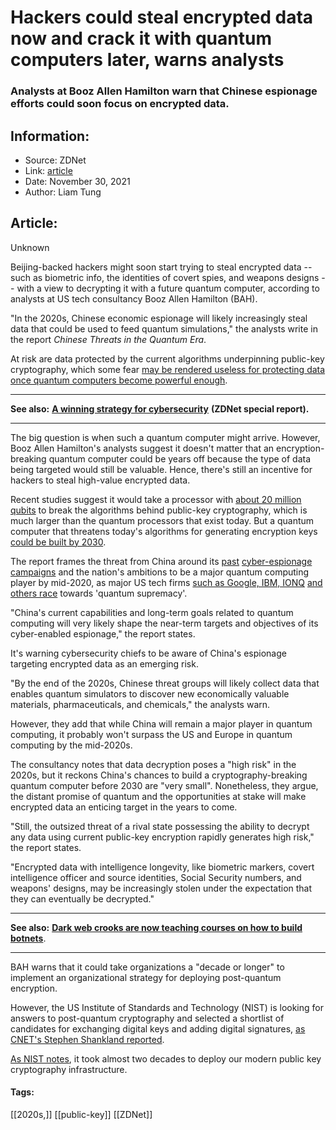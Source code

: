 # Hackers could steal encrypted data now and crack it with quantum computers later, warns analysts
### Analysts at Booz Allen Hamilton warn that Chinese espionage efforts could soon focus on encrypted data.

## Information:
+ Source: ZDNet
+ Link: [article](https://www.zdnet.com/article/chinese-hackers-could-steal-data-now-and-crack-it-with-quantum-computers-later-warns-report/)
+ Date: November 30, 2021
+ Author: Liam Tung


## Article:
Unknown

Beijing-backed hackers might soon start trying to steal encrypted data -- such as biometric info, the identities of covert spies, and weapons designs -- with a view to decrypting it with a future quantum computer, according to analysts at US tech consultancy Booz Allen Hamilton (BAH). 


"In the 2020s, Chinese economic espionage will likely increasingly steal data that could be used to feed quantum simulations," the analysts write in the report *Chinese Threats in the Quantum Era*. 

At risk are data protected by the current algorithms underpinning public-key cryptography, which some fear [may be rendered useless for protecting data once quantum computers become powerful enough](https://www.zdnet.com/article/quantum-computers-could-one-day-reveal-all-of-our-secrets/).



---

**See also:** [**A winning strategy for cybersecurity**](http://www.zdnet.com/topic/a-winning-strategy-for-cybersecurity/#link=%7B%22role%22:%22standard%22,%22href%22:%22http://www.zdnet.com/topic/a-winning-strategy-for-cybersecurity/%22,%22target%22:%22_blank%22,%22absolute%22:%22%22,%22linkText%22:%22%3Cstrong%3EA%20winning%20strategy%20for%20cybersecurity%3C/strong%3E%22%7D) **(ZDNet special report).**



---

The big question is when such a quantum computer might arrive. However, Booz Allen Hamilton's analysts suggest it doesn't matter that an encryption-breaking quantum computer could be years off because the type of data being targeted would still be valuable. Hence, there's still an incentive for hackers to steal high-value encrypted data.  

Recent studies suggest it would take a processor with [about 20 million qubits](https://arxiv.org/pdf/1905.09749.pdf) to break the algorithms behind public-key cryptography, which is much larger than the quantum processors that exist today. But a quantum computer that threatens today's algorithms for generating encryption keys [could be built by 2030](https://nvlpubs.nist.gov/nistpubs/ir/2016/NIST.IR.8105.pdf). 

The report frames the threat from China around its [past](https://www.zdnet.com/article/uk-white-house-blames-china-for-microsoft-exchange-server-hack/) [cyber-espionage](https://www.zdnet.com/article/china-could-control-the-global-operating-system-of-tech-warns-uk-spy-chief/) [campaigns](https://www.zdnet.com/article/chinese-cybercriminals-spent-three-years-creating-a-new-backdoor-to-spy-on-governments/) and the nation's ambitions to be a major quantum computing player by mid-2020, as major US tech firms [such as Google, IBM, IONQ](https://www.zdnet.com/article/ibm-launches-127-qubit-eagle-quantum-processor-previews-ibm-quantum-system-two/) [and others race](https://www.zdnet.com/article/the-honeywell-quantum-cambridge-quantum-deal-a-look-at-the-big-picture/) towards 'quantum supremacy'.






"China's current capabilities and long-term goals related to quantum computing will very likely shape the near-term targets and objectives of its cyber-enabled espionage," the report states. 

It's warning cybersecurity chiefs to be aware of China's espionage targeting encrypted data as an emerging risk.

"By the end of the 2020s, Chinese threat groups will likely collect data that enables quantum simulators to discover new economically valuable materials, pharmaceuticals, and chemicals," the analysts warn.

However, they add that while China will remain a major player in quantum computing, it probably won't surpass the US and Europe in quantum computing by the mid-2020s. 

The consultancy notes that data decryption poses a "high risk" in the 2020s, but it reckons China's chances to build a cryptography-breaking quantum computer before 2030 are "very small". Nonetheless, they argue, the distant promise of quantum and the opportunities at stake will make encrypted data an enticing target in the years to come. 

"Still, the outsized threat of a rival state possessing the ability to decrypt any data using current public-key encryption rapidly generates high risk," the report states. 

"Encrypted data with intelligence longevity, like biometric markers, covert intelligence officer and source identities, Social Security numbers, and weapons' designs, may be increasingly stolen under the expectation that they can eventually be decrypted."



---

**See also:** [**Dark web crooks are now teaching courses on how to build botnets**](https://www.zdnet.com/article/college-for-cyber-criminals-dark-web-crooks-are-teaching-courses-on-how-to-build-botnets/#link=%7B%22role%22:%22standard%22,%22href%22:%22https://www.zdnet.com/article/college-for-cyber-criminals-dark-web-crooks-are-teaching-courses-on-how-to-build-botnets/%22,%22target%22:%22_blank%22,%22absolute%22:%22%22,%22linkText%22:%22Dark%20web%20crooks%20are%20now%20teaching%20courses%20on%20how%20to%20build%20botnets%22%7D).



---

BAH warns that it could take organizations a "decade or longer" to implement an organizational strategy for deploying post-quantum encryption. 

However, the US Institute of Standards and Technology (NIST) is looking for answers to post-quantum cryptography and selected a shortlist of candidates for exchanging digital keys and adding digital signatures, [as CNET's Stephen Shankland reported](https://www.cnet.com/tech/computing/quantum-computers-could-crack-todays-encrypted-messages-thats-a-problem/). 

[As NIST notes](https://csrc.nist.gov/Projects/Post-Quantum-Cryptography), it took almost two decades to deploy our modern public key cryptography infrastructure.





#### Tags:
[[2020s,]] [[public-key]] [[ZDNet]]
